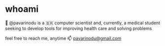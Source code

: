 # whoami
👋 @pavarinodu is a 🇧🇷 computer scientist and, currently, a medical student seeking to develop tools for improving health care and solving problems

feel free to reach me, anytime
📫 pavarinodu@gmail.com
